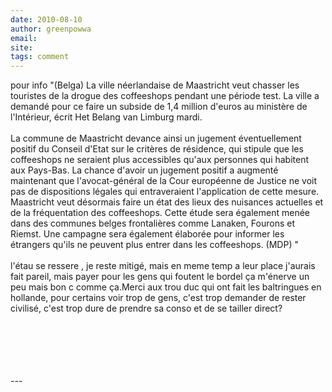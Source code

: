 ```yaml
---
date: 2010-08-10
author: greenpowwa
email: 
site: 
tags: comment
---
```


<p>pour info &quot;(Belga) La ville néerlandaise de Maastricht veut chasser les touristes de la drogue des coffeeshops pendant une période test. La ville a demandé pour ce faire un subside de 1,4 million d'euros au ministère de l'Intérieur, écrit Het Belang van Limburg mardi. <br />
<br />
 La commune de Maastricht devance ainsi un jugement éventuellement positif du Conseil d'Etat sur le critères de résidence, qui stipule que les coffeeshops ne seraient plus accessibles qu'aux personnes qui habitent aux Pays-Bas. La chance d'avoir un jugement positif a augmenté maintenant que l'avocat-général de la Cour européenne de Justice ne voit pas de dispositions légales qui entraveraient l'application de cette mesure. Maastricht veut désormais faire un état des lieux des nuisances actuelles et de la fréquentation des coffeeshops. Cette étude sera également menée dans des communes belges frontalières comme Lanaken, Fourons et Riemst. Une campagne sera également élaborée pour informer les étrangers qu'ils ne peuvent plus entrer dans les coffeeshops. (MDP) &quot;<br />
<br />
l'étau se ressere , je reste mitigé, mais en meme temp a leur place j'aurais fait pareil, mais payer pour les gens qui foutent le bordel ça m'énerve un peu mais bon c comme ça.Merci aux trou duc qui ont fait les baltringues en hollande, pour certains voir trop de gens, c'est trop demander de rester civilisé, c'est trop dure de prendre sa conso et de se tailler direct?<br />
<br />
<br />
<br />
<br />
<br />
</p>
---